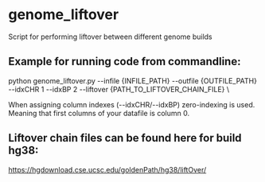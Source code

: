 # genome_liftover
Script for performing liftover between different genome builds

## Example for running code from commandline:
python genome_liftover.py --infile {INFILE_PATH} --outfile {OUTFILE_PATH}  --idxCHR 1 --idxBP 2 --liftover {PATH_TO_LIFTOVER_CHAIN_FILE} \

When assigning column indexes (--idxCHR/--idxBP) zero-indexing is used. Meaning that first columns of your datafile is column 0.


## Liftover chain files can be found here for build hg38:
https://hgdownload.cse.ucsc.edu/goldenPath/hg38/liftOver/
